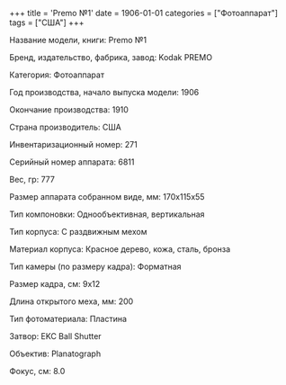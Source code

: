 +++
title = 'Premo №1'
date = 1906-01-01
categories = ["Фотоаппарат"]
tags = ["США"]
+++

Название модели, книги: Premo №1

Бренд, издательство, фабрика, завод: Kodak PREMO

Категория: Фотоаппарат

Год производства, начало выпуска модели: 1906

Окончание производства: 1910

Страна производитель: США

Инвентаризационный номер: 271

Серийный номер аппарата: 6811

Вес, гр: 777

Размер аппарата  собранном виде, мм: 170x115x55

Тип компоновки: Однообъективная, вертикальная

Тип корпуса: С раздвижным мехом

Материал корпуса: Красное дерево, кожа, сталь, бронза

Тип камеры (по размеру кадра): Форматная

Размер кадра, см: 9х12

Длина открытого меха, мм: 200

Тип фотоматериала: Пластина

Затвор: EKC
 Ball Shutter

Объектив: Planatograph

Фокус, см: 8.0

